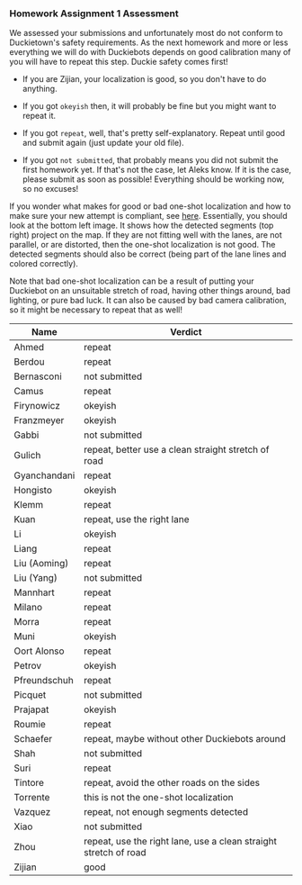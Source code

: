 ### Homework Assignment 1 Assessment

We assessed your submissions and unfortunately most do not conform to Duckietown's safety requirements. As the next homework and more or less everything we will do with Duckiebots depends on good calibration many of you will have to repeat this step. Duckie safety comes first!

* If you are Zijian, your localization is good, so you don't have to do anything.

* If you got `okeyish` then, it will probably be fine but you might want to repeat it.

* If you got `repeat`, well, that's pretty self-explanatory. Repeat until good and submit again (just update your old file).

* If you got `not submitted`, that probably means you did not submit the first homework yet. If that's not the case, let Aleks know. If it is the case, please submit as soon as possible! Everything should be working now, so no excuses!

If you wonder what makes for good or bad one-shot localization and how to make sure your new attempt is compliant, see [here](http://docs.duckietown.org/DT18/opmanual_duckiebot/out/camera_calib.html). Essentially, you should look at the bottom left image. It shows how the detected segments (top right) project on the map. If they are not fitting well with the lanes, are not parallel, or are distorted, then the one-shot localization is not good. The detected segments should also be correct (being part of the lane lines and colored correctly).

Note that bad one-shot localization can be a result of putting your Duckiebot on an unsuitable stretch of road, having other things around, bad lighting, or pure bad luck. It can also be caused by bad camera calibration, so it might be necessary to repeat that as well!


| Name         | Verdict                                                          |
|--------------|------------------------------------------------------------------|
| Ahmed        | repeat                                                           |
| Berdou       | repeat                                                           |
| Bernasconi   | not submitted                                                    |
| Camus        | repeat                                                           |
| Firynowicz   | okeyish                                                          |
| Franzmeyer   | okeyish                                                          |
| Gabbi        | not submitted                                                    |
| Gulich       | repeat, better use a clean straight stretch of road              |
| Gyanchandani | repeat                                                           |
| Hongisto     | okeyish                                                          |
| Klemm        | repeat                                                           |
| Kuan         | repeat, use the right lane                                       |
| Li           | okeyish                                                          |
| Liang        | repeat                                                           |
| Liu (Aoming) | repeat                                                           |
| Liu (Yang)   | not submitted                                                    |
| Mannhart     | repeat                                                           |
| Milano       | repeat                                                           |
| Morra        | repeat                                                           |
| Muni         | okeyish                                                          |
| Oort Alonso  | repeat                                                           |
| Petrov       | okeyish                                                          |
| Pfreundschuh | repeat                                                           |
| Picquet      | not submitted                                                    |
| Prajapat     | okeyish                                                          |
| Roumie       | repeat                                                           |
| Schaefer     | repeat, maybe without other Duckiebots around                    |
| Shah         | not submitted                                                    |
| Suri         | repeat                                                           |
| Tintore      | repeat, avoid the other roads on the sides                       |
| Torrente     | this is not the one-shot localization                            |
| Vazquez      | repeat, not enough segments detected                             |
| Xiao         | not submitted                                                    |
| Zhou         | repeat, use the right lane, use a clean straight stretch of road |
| Zijian       | good                                                             |
